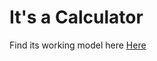 <h1>It's a Calculator</h1>
Find its working model here <a href="https://skywalkerps.github.io/Calculator/">Here</a>
